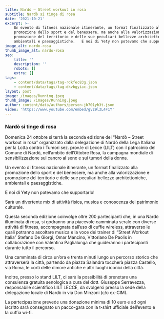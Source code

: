 ```yaml
---
title: Nardò – Street workout in rosa
subtitle: Nardò si tinge di rosa
date: '2021-10-21'
excerpt: >-
    Un evento di fitness nazionale itinerante, un format finalizzato alla
    promozione dello sport e del benessere, ma anche alla valorizzazione e
    promozione del territorio e delle sue peculiari bellezze architettoniche,
    ambientali e paesaggistiche.   E noi di Yety non potevamo che supportarlo!
image_alt: nardo-rosa
thumb_image_alt: nardo-rosa
seo:
    title: ''
    description: ''
    robots: []
    extra: []
tags:
    - content/data/tags/tag-rdkfec83g.json
    - content/data/tags/tag-dkvbgyiac.json
layout: post
image: /images/Running.jpeg
thumb_image: /images/Running.jpeg
author: content/data/authors/person-jb701yh3t.json
video: 'https://www.youtube.com/embed/gvz9l3L4F1Y'
---
```


### Nardò si tinge di rosa&#xA;

Domenica 24 ottobre si terrà la seconda edizione del “Nardò – Street workout in rosa” organizzato dalla delegazione di Nardò della Lega Italiana per la Lotta contro i Tumori sez. prov.le di Lecce (LILT) con il patrocinio del Comune di Nardò, nell’ambito dell’Ottobre Rosa, la campagna mondiale di sensibilizzazione sul cancro al seno e sui tumori della donna.

Un evento di fitness nazionale itinerante, un format finalizzato alla promozione dello sport e del benessere, ma anche alla valorizzazione e promozione del territorio e delle sue peculiari bellezze architettoniche, ambientali e paesaggistiche.

E noi di Yety non potevamo che supportarlo!

Sarà un divertente mix di attività fisica, musica e conoscenza del patrimonio culturale.

Questa seconda edizione coinvolge oltre 200 partecipanti che, in una Nardò illuminata di rosa, si godranno una piacevole camminata serale con diverse attività di fitness, accompagnata dall’uso di cuffie wireless, attraverso le quali potranno ascoltare musica e la voce dei trainer di “Street Workout Italia” Stefano De Giorgi, Omar Mancino, Vittoriano De Paolis in collaborazione con Valentina Paglialunga che guideranno i partecipanti durante tutto il percorso.

Una camminata di circa un’ora e trenta minuti lungo un percorso storico che attraverserà la città, partendo da piazza Salandra toccherà piazza Castello, via Roma, le corti delle dimore antiche e altri luoghi iconici della città.

Inoltre, presso lo stand LILT, ci sarà la possibilità di prenotare una consulenza gratuita senologica a cura del dott. Giuseppe Serravezza, responsabile scientifico LILT LECCE, da svolgersi presso la sede della delegazione locale di Nardò in via Don Minzoni (c/o ex-CIM).

La partecipazione prevede una donazione minima di 10 euro e ad ogni iscritto sarà consegnato un pacco-gara con la t-shirt ufficiale dell’evento e la cuffia wi-fi.
